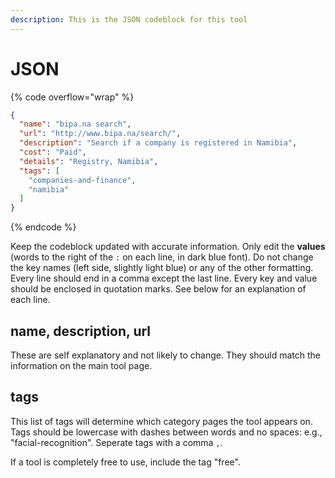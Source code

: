 ```yaml
---
description: This is the JSON codeblock for this tool
---
```


# JSON

{% code overflow="wrap" %}
```json
{
  "name": "bipa.na search",
  "url": "http://www.bipa.na/search/",
  "description": "Search if a company is registered in Namibia",
  "cost": "Paid",
  "details": "Registry, Namibia",
  "tags": [
    "companies-and-finance",
    "namibia"
  ]
}
```
{% endcode %}

Keep the codeblock updated with accurate information. Only edit the **values** (words to the right of the `:` on each line, in dark blue font). Do not change the key names (left side, slightly light blue) or any of the other formatting. Every line should end in a comma except the last line. Every key and value should be enclosed in quotation marks. See below for an explanation of each line.&#x20;

## name, description, url

These are self explanatory and not likely to change. They should match the information on the main tool page.

## tags

This list of tags will determine which category pages the tool appears on. Tags should be lowercase with dashes between words and no spaces: e.g., "facial-recognition". Seperate tags with a comma `,`.

If a tool is completely free to use, include the tag "free".

